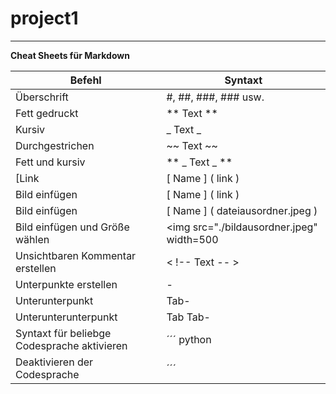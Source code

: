 # project1
---

**Cheat Sheets für Markdown**

|Befehl|Syntaxt|
|------|-------|
|Überschrift|#, ##, ###, ### usw.|
|Fett gedruckt|** Text **|
|Kursiv|_ Text _|
|Durchgestrichen|~~ Text ~~|
|Fett und kursiv|** _ Text _ **|
[Link|[ Name ] ( link )|
|Bild einfügen|[ Name ] ( link )| 
|Bild einfügen|[ Name ] ( dateiausordner.jpeg )|
|Bild einfügen und Größe wählen|<img src="./bildausordner.jpeg" width=500|
|Unsichtbaren Kommentar erstellen| < !-- Text -- >|
|Unterpunkte erstellen| - |
|Unterunterpunkt|Tab-|
|Unterunterunterpunkt|Tab Tab-|
|Syntaxt für beliebge Codesprache aktivieren|´´´ python|
|Deaktivieren der Codesprache|´´´|


 
